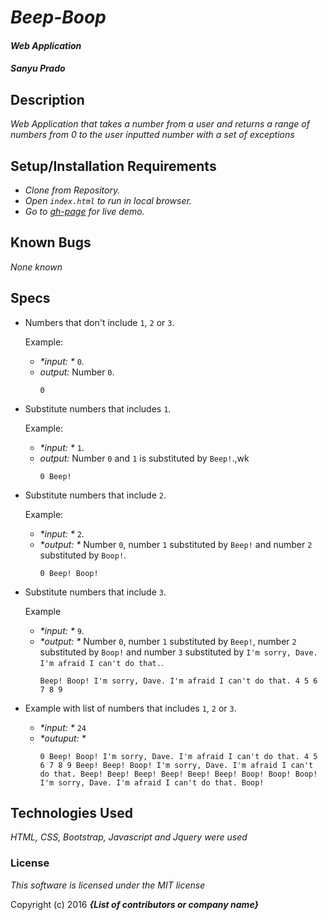 # _Beep-Boop_

#### *Web Application*

#### *Sanyu Prado*

## Description

_Web Application that takes a number from a user and returns a range of numbers from 0 to the user inputted number with a set of exceptions_

## Setup/Installation Requirements

* _Clone from Repository._
* _Open `index.html` to run in local browser._
* _Go to [gh-page](https://snulu.github.io/Beep-Boop/) for live demo._


## Known Bugs

_None known_

## Specs
  - Numbers that don't include `1`, `2` or `3`.

    Example:
    * _*input: *_ `0`.
    * _*output:*_ Number `0`.
        ```
        0
        ```

  - Substitute numbers that includes `1`.

    Example:
    * _*input: *_ `1`.
    * _*output:*_ Number `0` and `1` is substituted by `Beep!`.,wk
        ```
        0 Beep!
        ```

  - Substitute numbers that include `2`.

    Example:
    * _*input: *_ `2`.
    * _*output: *_ Number `0`, number `1` substituted by `Beep!` and number `2` substituted by `Boop!`.
      ```
      0 Beep! Boop!
      ```

  - Substitute numbers that include `3`.

    Example
    * _*input: *_ `9`.
    * _*output: *_ Number `0`, number `1` substituted by `Beep!`, number `2` substituted by `Boop!` and number `3` substituted by `I'm sorry, Dave. I'm afraid I can't do that.`.
      ```
      Beep! Boop! I'm sorry, Dave. I'm afraid I can't do that. 4 5 6 7 8 9
      ```

  - Example with list of numbers that includes `1`, `2` or `3`.
    * _*input: *_ `24`
    * _*outuput: *_
      ```
      0 Beep! Boop! I'm sorry, Dave. I'm afraid I can't do that. 4 5 6 7 8 9 Beep! Beep! Boop! I'm sorry, Dave. I'm afraid I can't do that. Beep! Beep! Beep! Beep! Beep! Beep! Boop! Boop! Boop! I'm sorry, Dave. I'm afraid I can't do that. Boop!
      ```

## Technologies Used

_HTML, CSS, Bootstrap, Javascript and Jquery were used_

### License

*This software is licensed under the MIT license*

Copyright (c) 2016 **_{List of contributors or company name}_**
